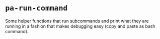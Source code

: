 # `pa-run-command`

Some helper functions that run subcommands and print what they are running in a fashion that makes debugging easy (copy and paste as bash command).
